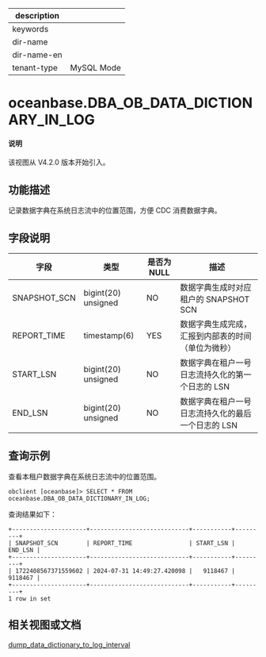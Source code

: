 |description||
|---|---|
|keywords||
|dir-name||
|dir-name-en||
|tenant-type|MySQL Mode|

# oceanbase.DBA_OB_DATA_DICTIONARY_IN_LOG

<main id="notice" type='explain'>
<h4>说明</h4>
<p>该视图从 V4.2.0 版本开始引入。</p>
</main>

## 功能描述

记录数据字典在系统日志流中的位置范围，方便 CDC 消费数据字典。

## 字段说明

| **字段** | **类型** | **是否为 NULL** | **描述** |
| --- | --- | --- | --- |
| SNAPSHOT_SCN | bigint(20) unsigned | NO | 数据字典生成时对应租户的 SNAPSHOT SCN |
| REPORT_TIME | timestamp(6) | YES | 数据字典生成完成，汇报到内部表的时间  （单位为微秒） |
| START_LSN | bigint(20) unsigned | NO | 数据字典在租户一号日志流持久化的第一个日志的 LSN |
| END_LSN | bigint(20) unsigned | NO | 数据字典在租户一号日志流持久化的最后一个日志的 LSN |

## 查询示例

查看本租户数据字典在系统日志流中的位置范围。

```shell
obclient [oceanbase]> SELECT * FROM oceanbase.DBA_OB_DATA_DICTIONARY_IN_LOG;
```

查询结果如下：

```shell
+---------------------+----------------------------+-----------+---------+
| SNAPSHOT_SCN        | REPORT_TIME                | START_LSN | END_LSN |
+---------------------+----------------------------+-----------+---------+
| 1722408567371559602 | 2024-07-31 14:49:27.420098 |   9118467 | 9118467 |
+---------------------+----------------------------+-----------+---------+
1 row in set
```

## 相关视图或文档

[dump_data_dictionary_to_log_interval](../../../800.configuration-items-and-system-variables/100.system-configuration-items/400.tenant-level-configuration-items/6300.dump_data_dictionary_to_log_interval.md)
